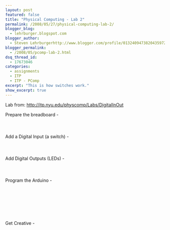```yaml
---
layout: post
featured: false
title: "Physical Computing - Lab 2"
permalink: /2008/05/27/physical-computing-lab-2/
blogger_blog:
  - lehrburger.blogspot.com
blogger_author:
  - Steven Lehrburgerhttp://www.blogger.com/profile/01324094738204359728noreply@blogger.com
blogger_permalink:
  - /2008/05/pcomp-lab-2.html
dsq_thread_id:
  - 17673046
categories:
  - assignments
  - ITP
  - ITP - PComp
excerpt: "This is how switches work."
show_excerpt: true
---
```

Lab from: <http://itp.nyu.edu/physcomp/Labs/DigitalInOut>

Prepare the breadboard -  
###### <a href="http://lehrburger.com/PComp_Labs1-2/iPhone-67.jpg"><img src="http://lehrburger.com/PComp_Labs1-2/iPhone-67.jpg" alt="" id="BLOGGER_PHOTO_ID_5205122160176868562" /></a>

Add a Digital Input (a switch) -  
###### <a href="http://lehrburger.com/PComp_Labs1-2/iPhone-69.jpg"><img src="http://lehrburger.com/PComp_Labs1-2/iPhone-69.jpg" alt="" id="BLOGGER_PHOTO_ID_5205122160176868562" /></a>

Add Digital Outputs (LEDs) -  
###### <a href="http://lehrburger.com/PComp_Labs1-2/iPhone-71.jpg"><img src="http://lehrburger.com/PComp_Labs1-2/iPhone-71.jpg" alt="" id="BLOGGER_PHOTO_ID_5205122160176868562" /></a>

Program the Arduino -  
###### <a href="http://lehrburger.com/PComp_Labs1-2/iPhone-73.jpg"><img src="http://lehrburger.com/PComp_Labs1-2/iPhone-73.jpg" alt="" id="BLOGGER_PHOTO_ID_5205122160176868562" /></a>  
###### <a href="http://lehrburger.com/PComp_Labs1-2/iPhone-74.jpg"><img src="http://lehrburger.com/PComp_Labs1-2/iPhone-74.jpg" alt="" id="BLOGGER_PHOTO_ID_5205122160176868562" /></a>  
###### <a href="http://lehrburger.com/PComp_Labs1-2/iPhone-75.jpg"><img src="http://lehrburger.com/PComp_Labs1-2/iPhone-75.jpg" alt="" id="BLOGGER_PHOTO_ID_5205122160176868562" /></a>

Get Creative -  
###### <a href="http://lehrburger.com/PComp_Labs1-2/iPhone-76.jpg"><img src="http://lehrburger.com/PComp_Labs1-2/iPhone-76.jpg" alt="" id="BLOGGER_PHOTO_ID_5205122160176868562" /></a>  
###### <a href="http://lehrburger.com/PComp_Labs1-2/iPhone-77.jpg"><img src="http://lehrburger.com/PComp_Labs1-2/iPhone-77.jpg" alt="" id="BLOGGER_PHOTO_ID_5205122160176868562" /></a>  
###### <a href="http://lehrburger.com/PComp_Labs1-2/iPhone-78.jpg"><img src="http://lehrburger.com/PComp_Labs1-2/iPhone-78.jpg" alt="" id="BLOGGER_PHOTO_ID_5205122160176868562" /></a>  
###### <a href="http://lehrburger.com/PComp_Labs1-2/iPhone-79.jpg"><img src="http://lehrburger.com/PComp_Labs1-2/iPhone-79.jpg" alt="" id="BLOGGER_PHOTO_ID_5205122160176868562" /></a>  
###### <a href="http://lehrburger.com/PComp_Labs1-2/iPhone-80.jpg"><img src="http://lehrburger.com/PComp_Labs1-2/iPhone-80.jpg" alt="" id="BLOGGER_PHOTO_ID_5205122160176868562" /></a>
